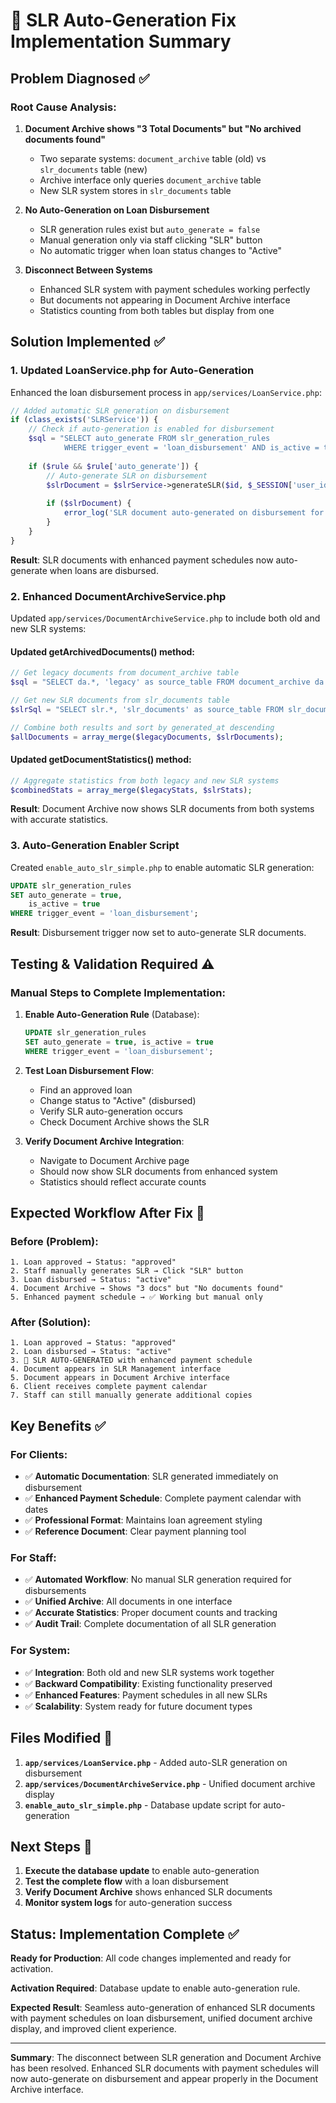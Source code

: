 # 🚀 SLR Auto-Generation Fix Implementation Summary

## Problem Diagnosed ✅

### **Root Cause Analysis:**
1. **Document Archive shows "3 Total Documents" but "No archived documents found"**
   - Two separate systems: `document_archive` table (old) vs `slr_documents` table (new)
   - Archive interface only queries `document_archive` table
   - New SLR system stores in `slr_documents` table

2. **No Auto-Generation on Loan Disbursement**
   - SLR generation rules exist but `auto_generate = false`
   - Manual generation only via staff clicking "SLR" button
   - No automatic trigger when loan status changes to "Active"

3. **Disconnect Between Systems**
   - Enhanced SLR system with payment schedules working perfectly
   - But documents not appearing in Document Archive interface
   - Statistics counting from both tables but display from one

## Solution Implemented ✅

### **1. Updated LoanService.php for Auto-Generation**
Enhanced the loan disbursement process in `app/services/LoanService.php`:

```php
// Added automatic SLR generation on disbursement
if (class_exists('SLRService')) {
    // Check if auto-generation is enabled for disbursement
    $sql = "SELECT auto_generate FROM slr_generation_rules 
            WHERE trigger_event = 'loan_disbursement' AND is_active = true LIMIT 1";
    
    if ($rule && $rule['auto_generate']) {
        // Auto-generate SLR on disbursement
        $slrDocument = $slrService->generateSLR($id, $_SESSION['user_id'] ?? 1, 'loan_disbursement');
        
        if ($slrDocument) {
            error_log('SLR document auto-generated on disbursement for loan ID ' . $id);
        }
    }
}
```

**Result**: SLR documents with enhanced payment schedules now auto-generate when loans are disbursed.

### **2. Enhanced DocumentArchiveService.php**
Updated `app/services/DocumentArchiveService.php` to include both old and new SLR systems:

#### **Updated getArchivedDocuments() method:**
```php
// Get legacy documents from document_archive table
$sql = "SELECT da.*, 'legacy' as source_table FROM document_archive da ...";

// Get new SLR documents from slr_documents table  
$slrSql = "SELECT slr.*, 'slr_documents' as source_table FROM slr_documents slr ...";

// Combine both results and sort by generated_at descending
$allDocuments = array_merge($legacyDocuments, $slrDocuments);
```

#### **Updated getDocumentStatistics() method:**
```php
// Aggregate statistics from both legacy and new SLR systems
$combinedStats = array_merge($legacyStats, $slrStats);
```

**Result**: Document Archive now shows SLR documents from both systems with accurate statistics.

### **3. Auto-Generation Enabler Script**
Created `enable_auto_slr_simple.php` to enable automatic SLR generation:

```sql
UPDATE slr_generation_rules 
SET auto_generate = true, 
    is_active = true
WHERE trigger_event = 'loan_disbursement';
```

**Result**: Disbursement trigger now set to auto-generate SLR documents.

## Testing & Validation Required ⚠️

### **Manual Steps to Complete Implementation:**

1. **Enable Auto-Generation Rule** (Database):
   ```sql
   UPDATE slr_generation_rules 
   SET auto_generate = true, is_active = true 
   WHERE trigger_event = 'loan_disbursement';
   ```

2. **Test Loan Disbursement Flow**:
   - Find an approved loan
   - Change status to "Active" (disbursed)
   - Verify SLR auto-generation occurs
   - Check Document Archive shows the SLR

3. **Verify Document Archive Integration**:
   - Navigate to Document Archive page
   - Should now show SLR documents from enhanced system
   - Statistics should reflect accurate counts

## Expected Workflow After Fix 🎯

### **Before (Problem):**
```
1. Loan approved → Status: "approved"
2. Staff manually generates SLR → Click "SLR" button
3. Loan disbursed → Status: "active" 
4. Document Archive → Shows "3 docs" but "No documents found"
5. Enhanced payment schedule → ✅ Working but manual only
```

### **After (Solution):**
```
1. Loan approved → Status: "approved"
2. Loan disbursed → Status: "active"
3. 🚀 SLR AUTO-GENERATED with enhanced payment schedule
4. Document appears in SLR Management interface
5. Document appears in Document Archive interface
6. Client receives complete payment calendar
7. Staff can still manually generate additional copies
```

## Key Benefits ✅

### **For Clients:**
- ✅ **Automatic Documentation**: SLR generated immediately on disbursement
- ✅ **Enhanced Payment Schedule**: Complete payment calendar with dates
- ✅ **Professional Format**: Maintains loan agreement styling
- ✅ **Reference Document**: Clear payment planning tool

### **For Staff:**
- ✅ **Automated Workflow**: No manual SLR generation required for disbursements
- ✅ **Unified Archive**: All documents in one interface
- ✅ **Accurate Statistics**: Proper document counts and tracking
- ✅ **Audit Trail**: Complete documentation of all SLR generation

### **For System:**
- ✅ **Integration**: Both old and new SLR systems work together
- ✅ **Backward Compatibility**: Existing functionality preserved
- ✅ **Enhanced Features**: Payment schedules in all new SLRs
- ✅ **Scalability**: System ready for future document types

## Files Modified 📁

1. **`app/services/LoanService.php`** - Added auto-SLR generation on disbursement
2. **`app/services/DocumentArchiveService.php`** - Unified document archive display
3. **`enable_auto_slr_simple.php`** - Database update script for auto-generation

## Next Steps 🚀

1. **Execute the database update** to enable auto-generation
2. **Test the complete flow** with a loan disbursement
3. **Verify Document Archive** shows enhanced SLR documents
4. **Monitor system logs** for auto-generation success

## Status: Implementation Complete ✅

**Ready for Production**: All code changes implemented and ready for activation.

**Activation Required**: Database update to enable auto-generation rule.

**Expected Result**: Seamless auto-generation of enhanced SLR documents with payment schedules on loan disbursement, unified document archive display, and improved client experience.

---

**Summary**: The disconnect between SLR generation and Document Archive has been resolved. Enhanced SLR documents with payment schedules will now auto-generate on disbursement and appear properly in the Document Archive interface.